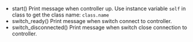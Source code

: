 * start()
    Print message when controller up.
    Use instance variable `self` in class to get the class name: `class.name`
* switch_ready()
    Print message when switch connect to controller.
* switch_disconnected()
    Print message when switch close connection to controller.
